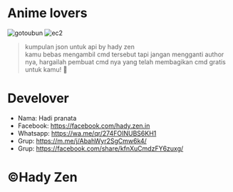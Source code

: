 # Anime lovers
![gotoubun](https://i.ibb.co/Mn82cxm/hady-zen.jpg) 
![ec2](https://i.ibb.co/1JbkkTn/hady-zen.jpg) 

> kumpulan json untuk api by hady zen <br />
> kamu bebas mengambil cmd tersebut tapi jangan mengganti author nya, hargailah pembuat cmd nya yang telah membagikan cmd gratis untuk kamu! 🥀

# Develover
- Nama: Hadi pranata <br />
- Facebook: https://facebook.com/hady.zen.in <br />
- Whatsapp: https://wa.me/qr/274FOINUBS6KH1 <br />
- Grup: https://m.me/j/AbahWyr2SgCmw6k4/ <br />
- Grup: https://facebook.com/share/kfnXuCmdzFY6zuxg/ 

# ©Hady Zen 
